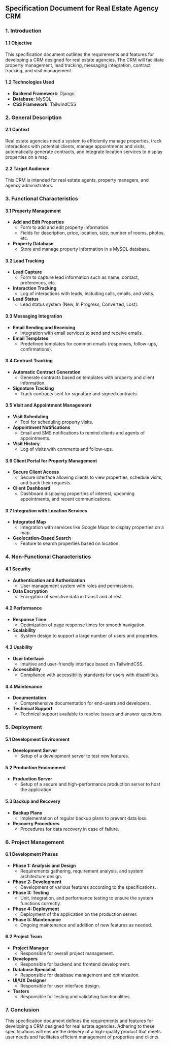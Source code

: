 ## Specification Document for Real Estate Agency CRM

### 1. Introduction

#### 1.1 Objective

This specification document outlines the requirements and features for developing a CRM designed for real estate agencies. The CRM will facilitate property management, lead tracking, messaging integration, contract tracking, and visit management.

#### 1.2 Technologies Used

- **Backend Framework**: Django
- **Database**: MySQL
- **CSS Framework**: TailwindCSS

### 2. General Description

#### 2.1 Context

Real estate agencies need a system to efficiently manage properties, track interactions with potential clients, manage appointments and visits, automatically generate contracts, and integrate location services to display properties on a map.

#### 2.2 Target Audience

This CRM is intended for real estate agents, property managers, and agency administrators.

### 3. Functional Characteristics

#### 3.1 Property Management

- **Add and Edit Properties**
  - Form to add and edit property information.
  - Fields for description, price, location, size, number of rooms, photos, etc.
- **Property Database**
  - Store and manage property information in a MySQL database.

#### 3.2 Lead Tracking

- **Lead Capture**
  - Form to capture lead information such as name, contact, preferences, etc.
- **Interaction Tracking**
  - Log of interactions with leads, including calls, emails, and visits.
- **Lead Status**
  - Lead status system (New, In Progress, Converted, Lost).

#### 3.3 Messaging Integration

- **Email Sending and Receiving**
  - Integration with email services to send and receive emails.
- **Email Templates**
  - Predefined templates for common emails (responses, follow-ups, confirmations).

#### 3.4 Contract Tracking

- **Automatic Contract Generation**
  - Generate contracts based on templates with property and client information.
- **Signature Tracking**
  - Track contracts sent for signature and signed contracts.

#### 3.5 Visit and Appointment Management

- **Visit Scheduling**
  - Tool for scheduling property visits.
- **Appointment Notifications**
  - Email and SMS notifications to remind clients and agents of appointments.
- **Visit History**
  - Log of visits with comments and follow-ups.

#### 3.6 Client Portal for Property Management

- **Secure Client Access**
  - Secure interface allowing clients to view properties, schedule visits, and track their requests.
- **Client Dashboard**
  - Dashboard displaying properties of interest, upcoming appointments, and recent communications.

#### 3.7 Integration with Location Services

- **Integrated Map**
  - Integration with services like Google Maps to display properties on a map.
- **Geolocation-Based Search**
  - Feature to search properties based on location.

### 4. Non-Functional Characteristics

#### 4.1 Security

- **Authentication and Authorization**
  - User management system with roles and permissions.
- **Data Encryption**
  - Encryption of sensitive data in transit and at rest.

#### 4.2 Performance

- **Response Time**
  - Optimization of page response times for smooth navigation.
- **Scalability**
  - System design to support a large number of users and properties.

#### 4.3 Usability

- **User Interface**
  - Intuitive and user-friendly interface based on TailwindCSS.
- **Accessibility**
  - Compliance with accessibility standards for users with disabilities.

#### 4.4 Maintenance

- **Documentation**
  - Comprehensive documentation for end-users and developers.
- **Technical Support**
  - Technical support available to resolve issues and answer questions.

### 5. Deployment

#### 5.1 Development Environment

- **Development Server**
  - Setup of a development server to test new features.

#### 5.2 Production Environment

- **Production Server**
  - Setup of a secure and high-performance production server to host the application.

#### 5.3 Backup and Recovery

- **Backup Plans**
  - Implementation of regular backup plans to prevent data loss.
- **Recovery Procedures**
  - Procedures for data recovery in case of failure.

### 6. Project Management

#### 6.1 Development Phases

- **Phase 1: Analysis and Design**
  - Requirements gathering, requirement analysis, and system architecture design.
- **Phase 2: Development**
  - Development of various features according to the specifications.
- **Phase 3: Testing**
  - Unit, integration, and performance testing to ensure the system functions correctly.
- **Phase 4: Deployment**
  - Deployment of the application on the production server.
- **Phase 5: Maintenance**
  - Ongoing maintenance and addition of new features as needed.

#### 6.2 Project Team

- **Project Manager**
  - Responsible for overall project management.
- **Developers**
  - Responsible for backend and frontend development.
- **Database Specialist**
  - Responsible for database management and optimization.
- **UI/UX Designer**
  - Responsible for user interface design.
- **Testers**
  - Responsible for testing and validating functionalities.

### 7. Conclusion

This specification document defines the requirements and features for developing a CRM designed for real estate agencies. Adhering to these specifications will ensure the delivery of a high-quality product that meets user needs and facilitates efficient management of properties and clients.
